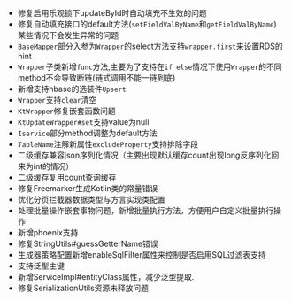 - 修复启用乐观锁下updateById时自动填充不生效的问题
- 修复自动填充接口的default方法(`setFieldValByName`和`getFieldValByName`)某些情况下会发生异常的问题
- `BaseMapper`部分入参为`Wrapper`的select方法支持`wrapper.first`来设置RDS的hint
- `Wrapper`子类新增`func`方法,主要为了支持在`if else`情况下使用`Wrapper`的不同method不会导致断链(链式调用不能一链到底)
- 新增支持hbase的选装件`Upsert`
- `Wrapper`支持`clear`清空
- `KtWrapper`修复嵌套函数问题
- `KtUpdateWrapper#set`支持value为null
- `Iservice`部分method调整为default方法
- `TableName`注解新属性`excludeProperty`支持排除字段
- 二级缓存兼容json序列化情况（主要出现默认缓存count出现long反序列化回来为int的情况）
- 二级缓存复用count查询缓存
- 修复Freemarker生成Kotlin类的常量错误
- 优化分页拦截器数据类型与方言实现类配置
- 处理批量操作嵌套事物问题，新增批量执行方法，方便用户自定义批量执行操作
- 新增phoenix支持
- 修复StringUtils#guessGetterName错误
- 生成器策略配置新增enableSqlFilter属性来控制是否启用SQL过滤表支持
- 支持泛型主键
- 新增ServiceImpl#entityClass属性，减少泛型提取.
- 修复SerializationUtils资源未释放问题
